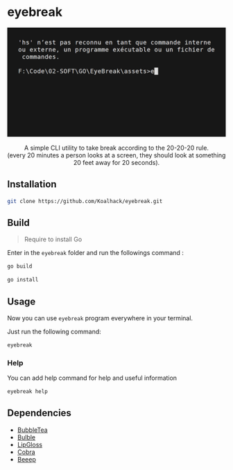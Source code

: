 # eyebreak

![demo](assets/demo.gif)

<p align="center">A simple CLI utility to take break according to the 20-20-20 rule. </br>(every 20 minutes a person looks at a screen, they should look at something 20 feet away for 20 seconds).</p>

## Installation

```bash
git clone https://github.com/Koalhack/eyebreak.git
```

## Build

> Require to install Go

Enter in the `eyebreak` folder and run the followings command :

```bash
go build
```

```bash
go install
```

## Usage

Now you can use `eyebreak` program everywhere in your terminal.

Just run the following command:

```bash
eyebreak
```

### Help

You can add help command for help and useful information

```bash
eyebreak help
```

## Dependencies

- [BubbleTea](https://github.com/charmbracelet/bubbletea)
- [Bulble](https://github.com/charmbracelet/bubbles)
- [LipGloss](https://github.com/charmbracelet/lipgloss)
- [Cobra](https://github.com/spf13/cobra)
- [Beeep](https://github.com/gen2brain/beeep)
